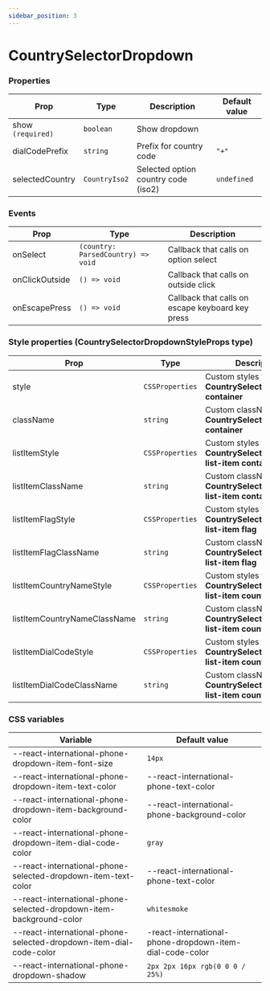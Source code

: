 ```yaml
---
sidebar_position: 3
---
```


# CountrySelectorDropdown

### Properties

| Prop              | Type          | Description                         | Default value |
| ----------------- | ------------- | ----------------------------------- | ------------- |
| show `(required)` | `boolean`     | Show dropdown                       |               |
| dialCodePrefix    | `string`      | Prefix for country code             | `"+" `        |
| selectedCountry   | `CountryIso2` | Selected option country code (iso2) | `undefined`   |

### Events

| Prop           | Type                               | Description                                      |
| -------------- | ---------------------------------- | ------------------------------------------------ |
| onSelect       | `(country: ParsedCountry) => void` | Callback that calls on option select             |
| onClickOutside | `() => void`                       | Callback that calls on outside click             |
| onEscapePress  | `() => void`                       | Callback that calls on escape keyboard key press |

### Style properties (CountrySelectorDropdownStyleProps type)

| Prop                         | Type            | Description                                                                  |
| ---------------------------- | --------------- | ---------------------------------------------------------------------------- |
| style                        | `CSSProperties` | Custom styles for **CountrySelectorDropdown container**                      |
| className                    | `string`        | Custom className for **CountrySelectorDropdown container**                   |
| listItemStyle                | `CSSProperties` | Custom styles for **CountrySelectorDropdown list-item container**            |
| listItemClassName            | `string`        | Custom className for **CountrySelectorDropdown list-item container**         |
| listItemFlagStyle            | `CSSProperties` | Custom styles for **CountrySelectorDropdown list-item flag**                 |
| listItemFlagClassName        | `string`        | Custom className for **CountrySelectorDropdown list-item flag**              |
| listItemCountryNameStyle     | `CSSProperties` | Custom styles for **CountrySelectorDropdown list-item country name**         |
| listItemCountryNameClassName | `string`        | Custom className for **CountrySelectorDropdown list-item country name**      |
| listItemDialCodeStyle        | `CSSProperties` | Custom styles for **CountrySelectorDropdown list-item country dial code**    |
| listItemDialCodeClassName    | `string`        | Custom className for **CountrySelectorDropdown list-item country dial code** |

### CSS variables

| Variable                                                            | Default value                                            |
| ------------------------------------------------------------------- | -------------------------------------------------------- |
| --react-international-phone-dropdown-item-font-size                 | `14px`                                                   |
| --react-international-phone-dropdown-item-text-color                | --react-international-phone-text-color                   |
| --react-international-phone-dropdown-item-background-color          | --react-international-phone-background-color             |
| --react-international-phone-dropdown-item-dial-code-color           | `gray`                                                   |
| --react-international-phone-selected-dropdown-item-text-color       | --react-international-phone-text-color                   |
| --react-international-phone-selected-dropdown-item-background-color | `whitesmoke`                                             |
| --react-international-phone-selected-dropdown-item-dial-code-color  | -react-international-phone-dropdown-item-dial-code-color |
| --react-international-phone-dropdown-shadow                         | `2px 2px 16px rgb(0 0 0 / 25%)`                          |
